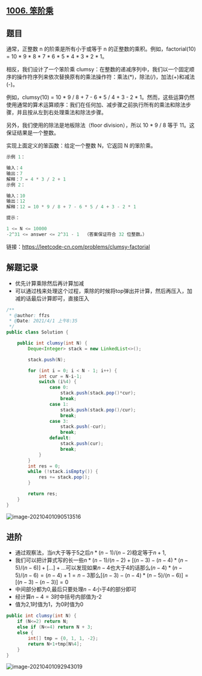 ## [1006. 笨阶乘](https://leetcode-cn.com/problems/clumsy-factorial/)

## 题目

通常，正整数 n 的阶乘是所有小于或等于 n 的正整数的乘积。例如，factorial(10) = 10 * 9 * 8 * 7 * 6 * 5 * 4 * 3 * 2 * 1。

相反，我们设计了一个笨阶乘 clumsy：在整数的递减序列中，我们以一个固定顺序的操作符序列来依次替换原有的乘法操作符：乘法(*)，除法(/)，加法(+)和减法(-)。

例如，clumsy(10) = 10 * 9 / 8 + 7 - 6 * 5 / 4 + 3 - 2 * 1。然而，这些运算仍然使用通常的算术运算顺序：我们在任何加、减步骤之前执行所有的乘法和除法步骤，并且按从左到右处理乘法和除法步骤。

另外，我们使用的除法是地板除法（floor division），所以 10 * 9 / 8 等于 11。这保证结果是一个整数。

实现上面定义的笨函数：给定一个整数 N，它返回 N 的笨阶乘。

 

```java
示例 1：

输入：4
输出：7
解释：7 = 4 * 3 / 2 + 1
示例 2：

输入：10
输出：12
解释：12 = 10 * 9 / 8 + 7 - 6 * 5 / 4 + 3 - 2 * 1
```



```java
提示：

1 <= N <= 10000
-2^31 <= answer <= 2^31 - 1  （答案保证符合 32 位整数。）
```


链接：https://leetcode-cn.com/problems/clumsy-factorial

## 解题记录

+ 优先计算乘除然后再计算加减
+ 可以通过栈来处理这个过程，乘除的时候将top弹出并计算，然后再压入，加减的话最后计算即可，直接压入

```java
/**
 * @author: ffzs
 * @Date: 2021/4/1 上午8:35
 */
public class Solution {

    public int clumsy(int N) {
        Deque<Integer> stack = new LinkedList<>();

        stack.push(N);

        for (int i = 0; i < N - 1; i++) {
            int cur = N-i-1;
            switch (i%4) {
                case 0:
                    stack.push(stack.pop()*cur);
                    break;
                case 1:
                    stack.push(stack.pop()/cur);
                    break;
                case 3:
                    stack.push(-cur);
                    break;
                default:
                    stack.push(cur);
                    break;
            }
        }
        int res = 0;
        while (!stack.isEmpty()) {
            res += stack.pop();
        }

        return res;
    }
}
```

![image-20210401090513516](https://gitee.com/ffzs/picture_go/raw/master/img/image-20210401090513516.png)

## 进阶

+ 通过观察法，当n大于等于5之后$n*(n-1)/(n-2)$稳定等于$n+1$,
+ 我们可以把计算式写的长一些$n*(n-1)/(n-2) + [(n-3)-(n-4)*(n-5)/(n-6)] + [...] + ...$可以发现如果$n-4$也大于4的话那么$(n-4)*(n-5)/(n-6) = (n-4)+1 = n-3$那么$[(n-3)-(n-4)*(n-5)/(n-6)] = [(n-3) - (n-3)] = 0$
+ 中间部分都为0,最后只要处理$n-4$小于4的部分即可
+ 经计算$n-4=3$时中括号内部值为-2
+ 值为2,1时值为1，为0时值为0

```java
public int clumsy(int N) {
    if (N<=2) return N;
    else if (N<=4) return N + 3;
    else {
        int[] tmp = {0, 1, 1, -2};
        return N+1+tmp[N%4];
    }
}
```

![image-20210401092943019](https://gitee.com/ffzs/picture_go/raw/master/img/image-20210401092943019.png)